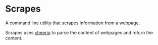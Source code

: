 # Scrapes

A command line utility that scrapes information from a webpage.

Scrapes uses [cheerio](https://www.npmjs.com/package/cheerio) to parse the content of webpages and return the content.
